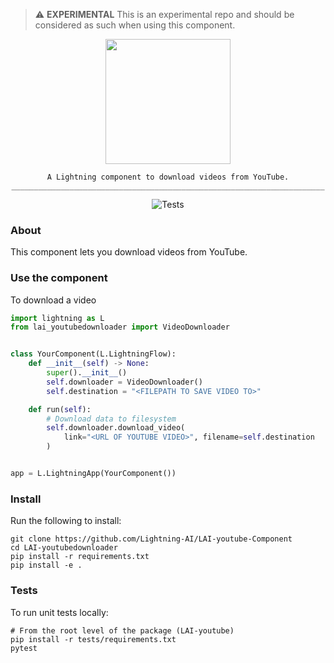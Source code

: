 > :warning: **EXPERIMENTAL** This is an experimental repo and should be considered as such when using this component.

<!---:lai-name: BigQuery--->

<div align="center">
<img src="static/youtube-downloader-icon.jpeg" width="200px">

```
A Lightning component to download videos from YouTube.
______________________________________________________________________
```

![Tests](https://github.com/PyTorchLightning/LAI-bigquery/actions/workflows/ci-testing.yml/badge.svg)

</div>

### About

This component lets you download videos from YouTube.

### Use the component

To download a video

```python
import lightning as L
from lai_youtubedownloader import VideoDownloader


class YourComponent(L.LightningFlow):
    def __init__(self) -> None:
        super().__init__()
        self.downloader = VideoDownloader()
        self.destination = "<FILEPATH TO SAVE VIDEO TO>"

    def run(self):
        # Download data to filesystem
        self.downloader.download_video(
            link="<URL OF YOUTUBE VIDEO>", filename=self.destination
        )


app = L.LightningApp(YourComponent())
```

### Install

Run the following to install:

```shell
git clone https://github.com/Lightning-AI/LAI-youtube-Component
cd LAI-youtubedownloader
pip install -r requirements.txt
pip install -e .
```

### Tests

To run unit tests locally:

```shell
# From the root level of the package (LAI-youtube)
pip install -r tests/requirements.txt
pytest
```
